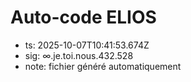 # Auto-code ELIOS
- ts: 2025-10-07T10:41:53.674Z
- sig: ∞.je.toi.nous.432.528
- note: fichier généré automatiquement